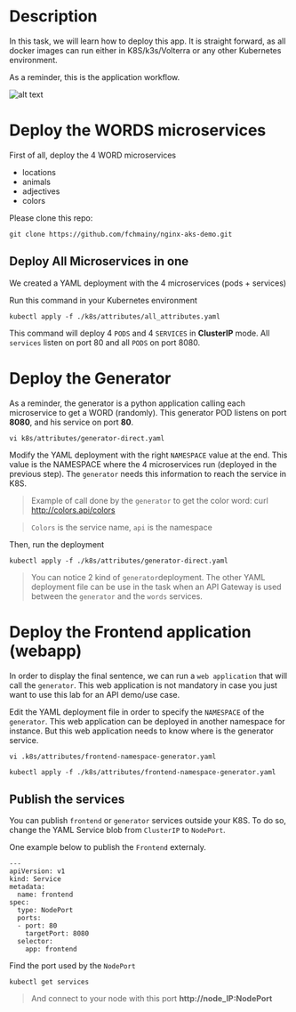 # Description
In this task, we will learn how to deploy this app. It is straight forward, as all docker images can run either in K8S/k3s/Volterra or any other Kubernetes environment.

As a reminder, this is the application workflow.

  ![alt text](../../docs/images/task1-topology.jpg)

# Deploy the WORDS microservices
First of all, deploy the 4 WORD microservices
- locations
- animals
- adjectives
- colors

Please clone this repo:
```
git clone https://github.com/fchmainy/nginx-aks-demo.git
```

## Deploy All Microservices in one
We created a YAML deployment with the 4 microservices (pods + services)

Run this command in your Kubernetes environment

```
kubectl apply -f ./k8s/attributes/all_attributes.yaml
```

This command will deploy 4 `PODS` and 4 `SERVICES` in **ClusterIP** mode. All `services` listen on port 80 and all `PODS` on port 8080.

# Deploy the Generator
As a reminder, the generator is a python application calling each microservice to get a WORD (randomly). This generator POD listens on port **8080**, and his service on port **80**.

```
vi k8s/attributes/generator-direct.yaml
```

Modify the YAML deployment with the right `NAMESPACE` value at the end. This value is the NAMESPACE where the 4 microservices run (deployed in the previous step). The `generator` needs this information to reach the service in K8S.

> Example of call done by the `generator` to get the color word: curl http://colors.api/colors

> `Colors` is the service name, `api` is the namespace

Then, run the deployment
```
kubectl apply -f ./k8s/attributes/generator-direct.yaml
```

> You can notice 2 kind of `generator`deployment. The other YAML deployment file can be use in the task when an API Gateway is used between the `generator` and the `words` services.

# Deploy the Frontend application (webapp)
In order to display the final sentence, we can run a `web application` that will call the `generator`.
This web application is not mandatory in case you just want to use this lab for an API demo/use case.

Edit the YAML deployment file in order to specify the `NAMESPACE` of the `generator`. This web application can be deployed in another namespace for instance. But this web application needs to know where is the generator service.

```
vi .k8s/attributes/frontend-namespace-generator.yaml
```

```
kubectl apply -f ./k8s/attributes/frontend-namespace-generator.yaml
```

## Publish the services
You can publish `frontend` or `generator` services outside your K8S. To do so, change the YAML Service blob from `ClusterIP` to `NodePort`.

One example below to publish the `Frontend` externaly.

```
---
apiVersion: v1
kind: Service
metadata:
  name: frontend
spec:
  type: NodePort
  ports:
  - port: 80
    targetPort: 8080
  selector:
    app: frontend
```

Find the port used by the `NodePort`
```
kubectl get services
```

> And connect to your node with this port **http://node_IP:NodePort**


